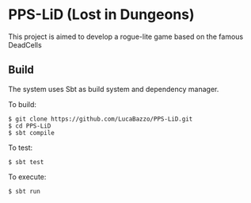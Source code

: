 # PPS-LiD (Lost in Dungeons)

This project is aimed to develop a rogue-lite game based on the famous DeadCells

## Build
The system uses Sbt as build system and dependency manager.

To build:
```
$ git clone https://github.com/LucaBazzo/PPS-LiD.git
$ cd PPS-LiD
$ sbt compile
```

To test:
```
$ sbt test
```

To execute:
```
$ sbt run
```
